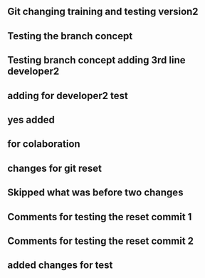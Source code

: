 ## Git changing training and testing version2
## Testing the branch concept
## Testing branch concept adding 3rd line developer2
## adding for developer2 test
## yes added
## for colaboration
## changes for git reset
## Skipped what was before two changes
## Comments for testing the reset commit 1
## Comments for testing the reset commit 2
## added changes for test